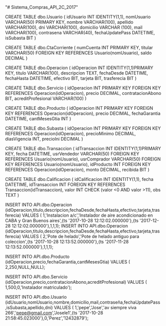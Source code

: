 "# Sistema_Compras_API_2C_2017" 


CREATE TABLE dbo.Usuario
(
	idUsuario INT IDENTITY(1,1),
	nomUsuario VARCHAR(50) PRIMARY KEY,
	nombre VARCHAR(100),
	apellido VARCHAR(100),
	dni VARCHAR(100),
	domicilio VARCHAR (100),
	mail VARCHAR(100),
	contrasena VARCHAR(40),
	fechaUpdatePass DATETIME,
	isSubasta BIT
)



CREATE TABLE dbo.CtaCorriente
(
	numCuenta INT PRIMARY KEY,
	titular VARCHAR(50) FOREIGN KEY REFERENCES Usuario(nomUsuario),
	saldo DECIMAL 
)


CREATE TABLE dbo.Operacion
(
	idOperacion INT IDENTITY(1,1)PRIMARY KEY,
	titulo VARCHAR(100),
	descripcion TEXT,
	fechaDesde DATETIME,
	fechaHasta DATETIME,
	efectivo BIT,
	tarjeta BIT,
	trasferecia BIT
)

CREATE TABLE dbo.Servicio
(
	idOperacion INT PRIMARY KEY FOREIGN KEY REFERENCES Operacion(idOperacion),
	precio DECIMAL,
	contratacionAbono BIT,
	acreditProfesional VARCHAR(100)
)


CREATE TABLE dbo.Producto
(
	idOperacion INT PRIMARY KEY FOREIGN KEY REFERENCES Operacion(idOperacion),
	precio DECIMAL,
	fechaGarantia DATETIME,
	cantMesesGtia INT
)

CREATE TABLE dbo.Subasta
(
	idOperacion INT PRIMARY KEY FOREIGN KEY REFERENCES Operacion(idOperacion),
	precioMinimo DECIMAL,
	diasVigencia INT,
	precioIni DECIMAL
)


CREATE TABLE dbo.Transaccion
(
	idTransaccion INT IDENTITY(1,1)PRIMARY KEY,
	fecha DATETIME,
	usrVendedor VARCHAR(50) FOREIGN KEY REFERENCES Usuario(nomUsuario),
	usrComprador VARCHAR(50) FOREIGN KEY REFERENCES Usuario(nomUsuario),
	idProducto INT FOREIGN KEY REFERENCES Operacion(idOperacion),
	monto DECIMAL,
	recibida BIT
)


CREATE TABLE dbo.Calificacion
(
	idCalificacion INT IDENTITY(1,1),
	fecha DATETIME,
	idTransaccion INT FOREIGN KEY REFERENCES Transaccion(idTransaccion),
	valor INT CHECK (valor <0 AND valor >11),
	obs TEXT
)




INSERT INTO API.dbo.Operacion (idOperacion,titulo,descripcion,fechaDesde,fechaHasta,efectivo,tarjeta,trasferecia) VALUES (
1,'Instalacion a/c','Instalador de aire acondicionado en CABA y Gran Buenos aires',{ts '2017-10-28 12:12:02.000000'},{ts '2017-12-28 12:12:02.000000'},1,1,1);
INSERT INTO API.dbo.Operacion (idOperacion,titulo,descripcion,fechaDesde,fechaHasta,efectivo,tarjeta,trasferecia) VALUES (
2,'Pote de helado','Pote de helado antiguo para coleccion',{ts '2017-10-28 12:13:52.000000'},{ts '2017-11-28 12:13:52.000000'},1,1,1);


INSERT INTO API.dbo.Producto (idOperacion,precio,fechaGarantia,cantMesesGtia) VALUES (
2,250,NULL,NULL);


INSERT INTO API.dbo.Servicio (idOperacion,precio,contratacionAbono,acreditProfesional) VALUES (
1,500,0,'Instalador matriculado');


INSERT INTO API.dbo.Usuario (idUsuario,nomUsuario,nombre,domicilio,mail,contraseña,fechaUpdatePass,isSubasta,apellido,dni) VALUES (
1,'pepe','Jose','av siempre viva 266','pepe@gmail.com','Josele1',{ts '2017-10-28 21:58:45.023000'},0,'Perez','12432879');

